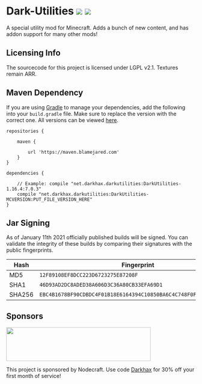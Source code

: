 # Dark-Utilities [![](http://cf.way2muchnoise.eu/242195.svg)](https://minecraft.curseforge.com/projects/dark-utilities) [![](http://cf.way2muchnoise.eu/versions/242195.svg)](https://minecraft.curseforge.com/projects/dark-utilities)
A special utility mod for Minecraft. Adds a bunch of new content, and has addon support for many other mods!

## Licensing Info
The sourcecode for this project is licensed under LGPL v2.1. Textures remain ARR.

## Maven Dependency
If you are using [Gradle](https://gradle.org) to manage your dependencies, add the following into your `build.gradle` file. Make sure to replace the version with the correct one. All versions can be viewed [here](https://maven.blamejared.com/net/darkhax/darkutilities/).
```
repositories {

    maven {
    
        url 'https://maven.blamejared.com'
    }
}

dependencies {

    // Example: compile "net.darkhax.darkutilities:DarkUtilities-1.16.4:7.0.3"
    compile "net.darkhax.darkutilities:DarkUtilities-MCVERSION:PUT_FILE_VERSION_HERE"
}
```

## Jar Signing

As of January 11th 2021 officially published builds will be signed. You can validate the integrity of these builds by comparing their signatures with the public fingerprints.

| Hash   | Fingerprint                                                        |
|--------|--------------------------------------------------------------------|
| MD5    | `12F89108EF8DCC223D6723275E87208F`                                 |
| SHA1   | `46D93AD2DC8ADED38A606D3C36A80CB33EFA69D1`                         |
| SHA256 | `EBC4B1678BF90CDBDC4F01B18E6164394C10850BA6C4C748F0FA95F2CB083AE5` |


## Sponsors
<img src="https://nodecraft.com/assets/images/logo-dark.png" width="384" height="90">

This project is sponsored by Nodecraft. Use code [Darkhax](https://nodecraft.com/r/darkhax) for 30% off your first month of service!